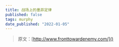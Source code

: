 ```yaml
---
title: 战场上的墨菲定律
published: false
tags: murphy
date_published: "2022-01-05"
---
```


> 原文：[http://www.fronttowardenemy.com/]()

